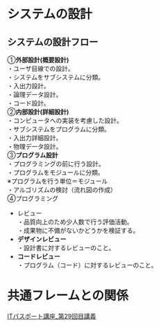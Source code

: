 # システムの設計  
## システムの設計フロー  
①**外部設計(概要設計)**  
・ユーザ目線での設計。   
・システムをサブシステムに分類。  
・入出力設計。  
・論理データ設計。  
・コード設計。    
②**内部設計(詳細設計)**  
・コンピュータへの実装を考慮した設計。      
・サブシステムをプログラムに分類。  
・入出力詳細設計。  
・物理データ設計。  
③**プログラム設計**  
・プログラミングの前に行う設計。    
・プログラムをモジュールに分類。  
※プログラムを行う単位＝モジュール  
・アルゴリズムの検討（流れ図の作成）  
④プログラミング      
* レビュー  
・品質向上のため少人数で行う評価活動。  
・成果物に不備がないかどうかを検証する。  
* **デザインレビュー**  
・設計書に対するレビューのこと。  
* **コードレビュー**  
・プログラム（コード）に対するレビューのこと。  

# 共通フレームとの関係



[ITパスポート講座_第29回目講義](https://www.youtube.com/watch?v=NC7pmAF7ylc&list=PLC9xywNMIf9jgTizhye6GyPjZcuPZ9ou5&index=30)  
